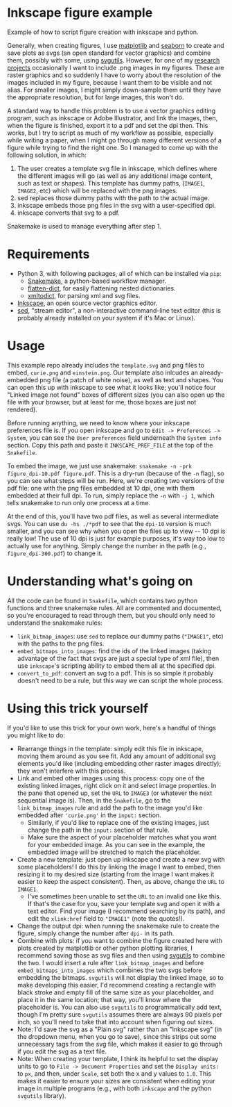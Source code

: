 # Inkscape figure example

Example of how to script figure creation with inkscape and python.

Generally, when creating figures, I use [matplotlib](https://matplotlib.org/)
and [seaborn](https://seaborn.pydata.org/) to create and save plots as svgs (an
open standard for vector graphics) and combine them, possibly with some, using
[svgutils](https://svgutils.readthedocs.io/en/latest/). However, for one of my
[research projects](https://github.com/billbrod/foveated-metamers/) occasionally
I want to include .png images in my figures. These are raster graphics and so
suddenly I have to worry about the resolution of the images included in my
figure, because I want them to be visible and not alias. For smaller images, I
might simply down-sample them until they have the appropriate resolution, but
for large images, this won't do. 

A standard way to handle this problem is to use a vector graphics editing
program, such as inkscape or Adobe Illustrator, and link the images, then, when
the figure is finished, export it to a pdf and set the dpi then. This works, but
I try to script as much of my workflow as possible, especially while writing a
paper, when I might go through many different versions of a figure while trying
to find the right one. So I managed to come up with the following solution,
in which:

1. The user creates a template svg file in inkscape, which defines where the
   different images will go (as well as any additional image content, such as
   text or shapes). This template has dummy paths, (`IMAGE1`, `IMAGE2`, etc)
   which will be replaced with the png images.
2. sed replaces those dummy paths with the path to the actual image.
3. inkscape embeds those png files in the svg with a user-specified dpi.
4. inkscape converts that svg to a pdf.

Snakemake is used to manage everything after step 1.

# Requirements

- Python 3, with following packages, all of which can be installed via `pip`:
    - [Snakemake](https://snakemake.readthedocs.io/en/stable/), a python-based
      workflow manager.
    - [flatten-dict](https://github.com/ianlini/flatten-dict), for easily
      flattening nested dictionaries.
    - [xmltodict](https://github.com/martinblech/xmltodict), for parsing xml and
      svg files.
- [Inkscape](https://inkscape.org/), an open source vector graphics editor.
- [sed](https://www.gnu.org/software/sed/), "stream editor", a non-interactive command-line text editor (this is probably already installed on your system if it's Mac or Linux).


# Usage

This example repo already includes the `template.svg` and png files to embed,
`curie.png` and `einstein.png`. Our template also inlcudes an already-embedded
png file (a patch of white noise), as well as text and shapes. You can open this
up with inkscape to see what it looks like; you'll notice four "Linked image not
found" boxes of different sizes (you can also open up the file with your
browser, but at least for me, those boxes are just not rendered).

Before running anything, we need to know where your inkscape preferences file
is. If you open inkscape and go to `Edit -> Preferences -> System`, you can see
the `User preferences` field underneath the `System info` section. Copy this
path and paste it `INKSCAPE_PREF_FILE` at the top of the `Snakefile`.

To embed the image, we just use snakemake: `snakemake -n -prk figure_dpi-10.pdf
figure.pdf`. This is a dry-run (because of the `-n` flag), so you can see what
steps will be run. Here, we're creating two versions of the pdf file: one with
the png files embedded at 10 dpi, one with them embedded at their full dpi. To
run, simply replace the `-n` with `-j 1`, which tells snakemake to run only one
process at a time.

At the end of this, you'll have two pdf files, as well as several intermediate
svgs. You can use `du -hs ./*pdf` to see that the `dpi-10` version is much
smaller, and you can see why when you open the files up to view -- 10 dpi is
really low! The use of 10 dpi is just for example purposes, it's way too low to
actually use for anything. Simply change the number in the path (e.g.,
`figure_dpi-300.pdf`) to change it.

# Understanding what's going on

All the code can be found in `Snakefile`, which contains two python functions
and three snakemake rules. All are commented and documented, so you're
encouraged to read through them, but you should only need to understand the
snakemake rules:

- `link_bitmap_images`: use `sed` to replace our dummy paths (`"IMAGE1"`, etc)
  with the paths to the png files.
- `embed_bitmaps_into_images`: find the ids of the linked images (taking
  advantage of the fact that svgs are just a special type of xml file), then use
  `inkscape`'s scripting ability to embed them all at the specified dpi.
- `convert_to_pdf`: convert an svg to a pdf. This is so simple it probably
  doesn't need to be a rule, but this way we can script the whole process.
  
# Using this trick yourself

If you'd like to use this trick for your own work, here's a handful of things
you might like to do:

- Rearrange things in the template: simply edit this file in inkscape, moving
  them around as you see fit. Add any amount of additional svg elements you'd
  like (including embedding other raster images directly); they won't interfere
  with this process.
- Link and embed other images using this process: copy one of the existing
  linked images, right click on it and select image properties. In the pane that
  opened up, set the `URL` to `IMAGE3` (or whatever the next sequential image
  is). Then, in the `Snakefile`, go to the `link_bitmap_images` rule and add the
  path to the image you'd like embedded after `'curie.png'` in the `input:`
  section.
    - Similarly, if you'd like to replace one of the existing images, just
      change the path in the `input:` section of that rule.
    - Make sure the aspect of your placeholder matches what you want for your
      embedded image. As you can see in the example, the embedded image will be
      stretched to match the placeholder.
- Create a new template: just open up inkscape and create a new svg with some
  placeholders! I do this by linking the image I want to embed, then resizing it
  to my desired size (starting from the image I want makes it easier to keep
  the aspect consistent). Then, as above, change the `URL` to `IMAGE1`.
    - I've sometimes been unable to set the `URL` to an invalid one like this.
      If that's the case for you, save your template svg and open it with a text
      editor. Find your image (I recommend searching by its path), and edit the
      `xlink:href` field to `"IMAGE1"` (note the quotes!).
- Change the output dpi: when running the snakemake rule to create the figure,
  simply change the number after `dpi-` in its path.
- Combine with plots: if you want to combine the figure created here with plots
  created by matplotlib or other python plotting libraries, I recommend saving
  those as svg files and then using
  [svgutils](https://svgutils.readthedocs.io/en/latest/) to combine the two. I
  would insert a rule after `link_bitmap_images` and before
  `embed_bitmaps_into_images` which combines the two svgs before embedding the
  bitmaps. `svgutils` will not display the linked image, so to make developing
  this easier, I'd recommend creating a rectangle with black stroke and empty
  fill of the same size as your placeholder, and place it in the same location;
  that way, you'll know where the placeholder is. You can also use `svgutils` to
  programmatically add text, though I'm pretty sure `svgutils` assumes there are
  always 90 pixels per inch, so you'll need to take that into account when
  figuring out sizes.
- Note: I'd save the svg as a "Plain svg" rather than an "Inkscape svg" (in the
  dropdown menu, when you go to save), since this strips out some unnecessary
  tags from the svg file, which makes it easier to go through if you edit the
  svg as a text file.
- Note: When creating your template, I think its helpful to set the display
  units to go to `File -> Document Properties` and set the `Display units:` to
  `px`, and then, under `Scale`, set both the x and y values to `1.0`. This
  makes it easier to ensure your sizes are consistent when editing your image in
  multiple programs (e.g., with both `inkscape` and the python `svgutils`
  library). 
